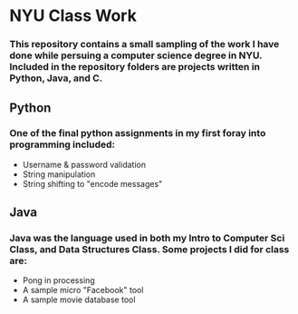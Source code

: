 <h1>NYU Class Work</h1>
<h3>This repository contains a small sampling of the work I have done while persuing a computer science degree in NYU. Included in the repository folders are projects written in Python, Java, and C.</h3>

<h2>Python</h2>
<h3>One of the final python assignments in my first foray into programming included:</h3>

<ul>
  <li>Username & password validation</li>
  <li>String manipulation</li>
  <li>String shifting to "encode messages"</li>
</ul>


<h2>Java</h2>
<h3>Java was the language used in both my Intro to Computer Sci Class, and Data Structures Class. Some projects I did for class are:</h3>

<ul>
  <li>Pong in processing</li>
  <li>A sample micro "Facebook" tool</li>
  <li>A sample movie database tool</li>
</ul>
